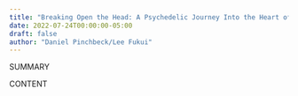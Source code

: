 ```yaml
---
title: "Breaking Open the Head: A Psychedelic Journey Into the Heart of Contemporary Shamanism"
date: 2022-07-24T00:00:00-05:00
draft: false
author: "Daniel Pinchbeck/Lee Fukui"
---
```


SUMMARY

<!--more-->

CONTENT